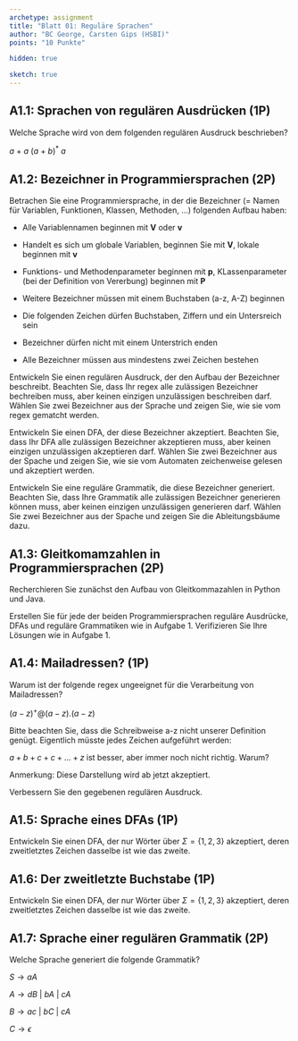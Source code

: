 ```yaml
---
archetype: assignment
title: "Blatt 01: Reguläre Sprachen"
author: "BC George, Carsten Gips (HSBI)"
points: "10 Punkte"

hidden: true

sketch: true
---
```


<!--  pandoc -s -f markdown -t markdown+smart-grid_tables-multiline_tables-simple_tables --columns=94 --reference-links=true  sheet01.md  -o xxx.md  -->

## A1.1: Sprachen von regulären Ausdrücken (1P)

Welche Sprache wird von dem folgenden regulären Ausdruck beschrieben?

$a\ +\ a\ (a\ +\ b)^*\ a$


## A1.2: Bezeichner in Programmiersprachen (2P)

Betrachen Sie eine Programmiersprache, in der die Bezeichner (= Namen für Variablen, Funktionen, Klassen, Methoden, ...) folgenden Aufbau haben:

*   Alle Variablennamen beginnen mit **V** oder **v**

*   Handelt es sich um globale Variablen, beginnen Sie mit **V**, lokale beginnen mit **v**

*   Funktions- und Methodenparameter beginnen mit **p**, KLassenparameter (bei der Definition von Vererbung) beginnen mit **P**

*   Weitere Bezeichner müssen mit einem Buchstaben (a-z, A-Z) beginnen

*   Die folgenden Zeichen dürfen Buchstaben, Ziffern und ein Untersreich sein

*   Bezeichner dürfen nicht mit einem Unterstrich enden

*   Alle Bezeichner müssen aus mindestens zwei Zeichen bestehen


Entwickeln Sie einen regulären Ausdruck, der den Aufbau der Bezeichner beschreibt.
Beachten Sie, dass Ihr regex alle zulässigen Bezeichner bechreiben muss, aber keinen einzigen unzulässigen beschreiben darf. Wählen Sie zwei Bezeichner aus der Sprache und zeigen Sie, wie sie vom regex gematcht werden.

Entwickeln Sie einen DFA, der diese Bezeichner akzeptiert.
Beachten Sie, dass Ihr DFA alle zulässigen Bezeichner akzeptieren muss, aber keinen einzigen unzulässigen akzeptieren darf. Wählen Sie zwei Bezeichner aus der Spache und zeigen Sie, wie sie vom Automaten zeichenweise gelesen und akzeptiert werden.

Entwickeln Sie eine reguläre Grammatik, die diese Bezeichner generiert.
Beachten Sie, dass Ihre Grammatik alle zulässigen Bezeichner generieren können muss, aber keinen einzigen unzulässigen generieren darf. Wählen Sie zwei Bezeichner aus der Spache und zeigen Sie die Ableitungsbäume dazu.


## A1.3: Gleitkomamzahlen in Programmiersprachen (2P)
Recherchieren Sie zunächst den Aufbau von Gleitkommazahlen in Python und Java.

Erstellen Sie für jede der beiden Programmiersprachen reguläre Ausdrücke, DFAs und reguläre Grammatiken wie in Aufgabe 1. Verifizieren Sie Ihre Lösungen wie in Aufgabe 1.


## A1.4: Mailadressen? (1P)

Warum ist der folgende regex ungeeignet für die Verarbeitung von Mailadressen?


$(a-z)^+@(a-z).(a-z)$


Bitte beachten Sie, dass die Schreibweise a-z nicht unserer Definition genügt. Eigentlich müsste jedes Zeichen aufgeführt werden:

$a + b + c + c + \ldots + z$ ist besser, aber immer noch nicht richtig. Warum?

Anmerkung: Diese Darstellung wird ab jetzt akzeptiert.

Verbessern Sie den gegebenen regulären Ausdruck.

## A1.5: Sprache eines DFAs (1P)

Entwickeln Sie einen DFA, der nur Wörter über $\Sigma = \lbrace 1,2,3 \rbrace$ akzeptiert, deren zweitletztes Zeichen dasselbe ist wie das zweite.

## A1.6: Der zweitletzte Buchstabe (1P)

Entwickeln Sie einen DFA, der nur Wörter über $\Sigma = \lbrace 1,2,3 \rbrace$ akzeptiert, deren zweitletztes Zeichen dasselbe ist wie das zweite.

## A1.7: Sprache einer regulären Grammatik (2P)

Welche Sprache generiert die folgende Grammatik?

$S \rightarrow a A$

$A \rightarrow d B \ | \ b A \ | \ c A$

$B \rightarrow a c \ | \ b C \ | \ c A$

$C \rightarrow \epsilon$
